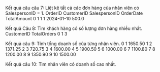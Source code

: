 Kết quả câu câu 7: Liệt kê tất cả các đơn hàng của nhân viên có SalespersonID = 1.
   OrderID  CustomerID  SalespersonID   OrderDate  TotalAmount
0        1           1              1  2024-01-10        500.0

Kết quả Câu 8: Tìm khách hàng có số lượng đơn hàng nhiều nhất.
   CustomerID  TotalOrders
0           1            3

Kết quả câu 9: Tính tổng doanh số của từng nhân viên.
0              1     1650.50
1              2     1371.25
2              3      720.75
3              4     1600.00
4              5     1900.50
5              6     1000.00
6              7     1100.80
7              8     1200.00
8              9     1350.90
9             10     1500.00

Kết quả câu 10: Tìm nhân viên có doanh số cao nhất.